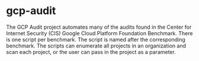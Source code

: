 # gcp-audit

The GCP Audit project automates many of the audits found in the Center for Internet Security (CIS) Google Cloud Platform Foundation Benchmark. There is one script per benchmark. The script is named after the corresponding benchmark. The scripts can enumerate all projects in an organization and scan each project, or the user can pass in the project as a parameter.

